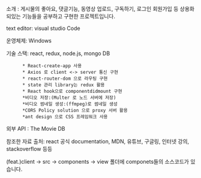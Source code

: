 소개 : 게시물의 좋아요, 댓글기능, 동영상 업로드, 구독하기, 로그인 회원가입 등 상용화되있는 기능들을 공부하고 구현한 프로젝트입니다.

text editor: visual studio Code

운영체제: Windows

기술 스택: react, redux, node.js, mongo DB

          * React-create-app 사용
          * Axios 로 client <-> server 통신 구현
          * react-router-dom 으로 라우팅 구현
          * state 관리 library는 redux 활용
          * React hook으로 componentdidmount 구현
          *비디오 저장:(Multer 로 노드 서버에 저장)
          *비디오 썸네일 생성:(ffmpeg)로 썸네일 생성
          *CORS Policy solution 으로 proxy 서버 활용
          *ant design 으로 CSS 프레임워크 사용
          

외부 API : The Movie DB

참조한 자료 출처: react 공식 documentation, MDN, 유튜브, 구글링, 인터넷 강의, stackoverflow 등등


(feat.)client -> src -> components -> view 폴더에 componets들의 소스코드가 있습니다.
